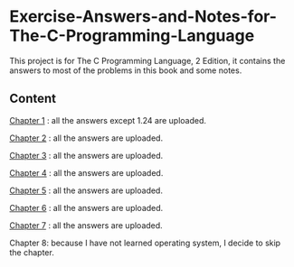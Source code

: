 # Exercise-Answers-and-Notes-for-The-C-Programming-Language
This project is for The C Programming Language, 2 Edition, it contains the answers to most of the problems in this book and some notes.

## Content
[Chapter 1](https://github.com/98zyx/Exercise-Answers-and-Notes-for-The-C-Programming-Language/tree/main/Chapter1/Exercise) : all the answers except 1.24 are uploaded.

[Chapter 2](https://github.com/98zyx/Exercise-Answers-and-Notes-for-The-C-Programming-Language/tree/main/Chapter2/Exercise) : all the answers are uploaded.

[Chapter 3](https://github.com/98zyx/Exercise-Answers-and-Notes-for-The-C-Programming-Language/tree/main/Chapter3/Exercise) : all the answers are uploaded.

[Chapter 4](https://github.com/98zyx/Exercise-Answers-and-Notes-for-The-C-Programming-Language/tree/main/Chapter4/Exercise) : all the answers are uploaded.

[Chapter 5](https://github.com/98zyx/Exercise-Answers-and-Notes-for-The-C-Programming-Language/tree/main/Chapter5/Exercise) : all the answers are uploaded.

[Chapter 6](https://github.com/98zyx/Exercise-Answers-and-Notes-for-The-C-Programming-Language/tree/main/Chapter6/Exercise) : all the answers are uploaded.

[Chapter 7](https://github.com/98zyx/Exercise-Answers-and-Notes-for-The-C-Programming-Language/tree/main/Chapter7/Exercise) : all the answers are uploaded.

Chapter 8: because I have not learned operating system, I decide to skip the chapter.
